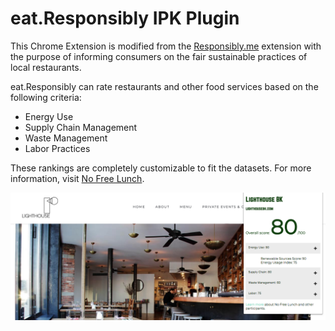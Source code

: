 # eat.Responsibly IPK Plugin

This Chrome Extension is modified from the [Responsibly.me](https://www.responsibly.me) extension with the purpose of informing consumers on the fair sustainable practices of local restaurants. 

eat.Responsibly can rate restaurants and other food services based on the following criteria: 

- Energy Use
- Supply Chain Management
- Waste Management
- Labor Practices

These rankings are completely customizable to fit the datasets. For more information, visit [No Free Lunch](https://sleepy-reaches-22861.herokuapp.com/). 

![eat.Responsibly screenshot](./screenshot.png "eat.Responsibly screenshot")